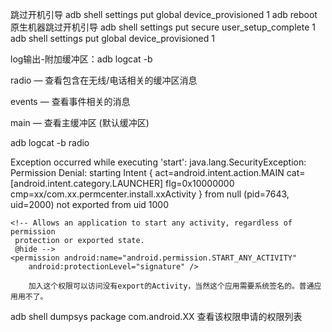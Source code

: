 跳过开机引导
adb shell settings put global device_provisioned 1
adb reboot
原生机器跳过开机引导
adb shell settings put secure user_setup_complete 1
adb shell settings put global device_provisioned 1

log输出-附加缓冲区：adb logcat -b

radio — 查看包含在无线/电话相关的缓冲区消息

events — 查看事件相关的消息

main — 查看主缓冲区 (默认缓冲区)

adb logcat -b  radio

Exception occurred while executing 'start':
java.lang.SecurityException: Permission Denial: starting Intent { act=android.intent.action.MAIN cat=[android.intent.category.LAUNCHER] flg=0x10000000 cmp=xx/com.xx.permcenter.install.xxActivity } from null (pid=7643, uid=2000) not exported from uid 1000


    <!-- Allows an application to start any activity, regardless of permission
     protection or exported state.
     @hide -->
    <permission android:name="android.permission.START_ANY_ACTIVITY"
        android:protectionLevel="signature" />
        
        加入这个权限可以访问没有export的Activity，当然这个应用需要系统签名的。普通应用用不了。

adb shell dumpsys package com.android.XX
查看该权限申请的权限列表
